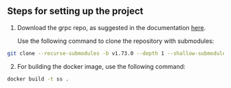 ## Steps for setting up the project

1. Download the grpc repo, as suggested in the documentation [here](https://grpc.io/docs/languages/cpp/quickstart/#clone-the-grpc-repo).

   Use the following command to clone the repository with submodules:

```bash
git clone --recurse-submodules -b v1.73.0 --depth 1 --shallow-submodules https://github.com/grpc/grpc
```

2. For building the docker image, use the following command:

```bash
docker build -t ss .
```
